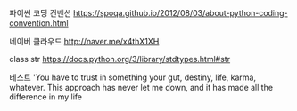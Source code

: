 파이썬 코딩 컨벤션
https://spoqa.github.io/2012/08/03/about-python-coding-convention.html


네이버 클라우드
http://naver.me/x4thX1XH


class str
https://docs.python.org/3/library/stdtypes.html#str

테스트 
'You have to trust in something
your gut, destiny, life, karma, whatever.
This approach has never let me down,
and it has made all the difference in my life
